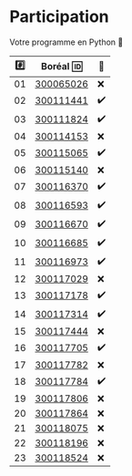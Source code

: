# Participation

Votre programme en Python :snake:

|:hash:| Boréal :id:                | :100:              |
|------|----------------------------|--------------------| 
|   01 |  [300065026](300065026.py) | :x:                |
|   02 |  [300111441](300111441.py) | :heavy_check_mark: |
|   03 |  [300111824](300111824.py) | :heavy_check_mark: |
|   04 |  [300114153](300114153.py) | :x:                |
|   05 |  [300115065](300115065.py) | :heavy_check_mark: |
|   06 |  [300115140](300115140.py) | :x:                |
|   07 |  [300116370](300116370.py) | :heavy_check_mark: |
|   08 |  [300116593](300116593.py) | :heavy_check_mark: |
|   09 |  [300116670](300116670.py) | :heavy_check_mark: |
|   10 |  [300116685](300116685.py) | :heavy_check_mark: |
|   11 |  [300116973](300116973.py) | :heavy_check_mark: |
|   12 |  [300117029](300117029.py) | :x:                |
|   13 |  [300117178](300117178.py) | :heavy_check_mark: |
|   14 |  [300117314](300117314.py) | :heavy_check_mark: |
|   15 |  [300117444](300117444.py) | :x:                |
|   16 |  [300117705](300117705.py) | :heavy_check_mark: |
|   17 |  [300117782](300117782.py) | :x:                |
|   18 |  [300117784](300117784.py) | :heavy_check_mark: |
|   19 |  [300117806](300117806.py) | :x:                |
|   20 |  [300117864](300117864.py) | :x:                |
|   21 |  [300118075](300118075.py) | :x:                |
|   22 |  [300118196](300118196.py) | :x:                |
|   23 |  [300118524](300118524.py) | :x:                |


